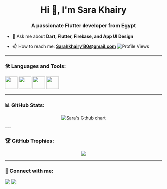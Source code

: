 <h1 align="center">Hi 👋, I'm Sara Khairy</h1>
<h3 align="center">A passionate Flutter developer from Egypt</h3>

- 💬 Ask me about **Dart, Flutter, Firebase, and App UI Design**

- 📫 How to reach me: **Sarahkhairy180@gmail.com**
![Profile Views](https://komarev.com/ghpvc/?username=SaraKhairy&label=Profile%20views&color=0e75b6&style=flat)

---
### 🛠️ Languages and Tools:
<p align="left">
  <img src="https://cdn.jsdelivr.net/gh/devicons/devicon/icons/flutter/flutter-original.svg" width="40" height="40"/>
  <img src="https://cdn.jsdelivr.net/gh/devicons/devicon/icons/dart/dart-original.svg" width="40" height="40"/>
  <img src="https://cdn.jsdelivr.net/gh/devicons/devicon/icons/firebase/firebase-plain.svg" width="40" height="40"/>
  <img src="https://cdn.jsdelivr.net/gh/devicons/devicon/icons/github/github-original.svg" width="40" height="40"/>
</p>

---

### 📊 GitHub Stats:
<p align="center">
  <img src="https://ghchart.rshah.org/SaraKhairy" alt="Sara's Github chart" />
</p>
---

### 🏆 GitHub Trophies:
<p align="center">
  <img src="https://github-profile-trophy.vercel.app/?username=SaraKhairy&theme=onedark" />
</p>

---

### 🔗 Connect with me:
<p>
  <a href="https://www.linkedin.com/in/sarah-khairy-selim" target="_blank"><img src="https://img.shields.io/badge/-LinkedIn-%230077B5?style=for-the-badge&logo=linkedin&logoColor=white"/></a>
  <a href="mailto:Sarahkhairy180@gmail.com"><img src="https://img.shields.io/badge/-Email-%23D14836?style=for-the-badge&logo=gmail&logoColor=white"/></a>
</p>